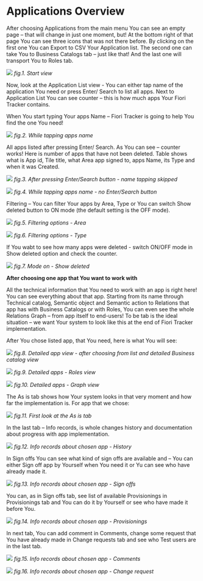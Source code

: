 # Applications Overview

After choosing Applications from the main menu You can see an empty page – that will change in just one moment, but! At the bottom right of that page You can see three icons that was not there before. 
By clicking on the first one You can Export to CSV Your Application list. The second one can take You to Business Catalogs tab – just like that! And the last one will transport You to Roles tab. 

![](../res/start_view.png)
*fig.1. Start view*

Now, look at the Application List view - You can either tap name of the application You need or press Enter/ Search to list all apps. Next to Application List You can see counter – this is how much apps Your Fiori Tracker contains. 

When You start typing Your apps Name – Fiori Tracker is going to help You find the one You need!

![](../res/while_tapping_apps_name.png)
*fig.2. While tapping apps name*

All apps listed after pressing Enter/ Search. As You can see – counter works! Here is number of apps that have not been deleted.  Table shows what is App id, Tile title, what Area app signed to, apps Name, its Type and when it was Created. 

![](../res/after_pressing_enter_view.png)
*fig.3. After pressing Enter/Search button - name tapping skipped*

![](../res/while_tapping_apps_name.png)
*fig.4. While tapping apps name - no Enter/Search button*

Filtering – You can filter Your apps by Area, Type or You can switch Show deleted button to ON mode (the default setting is the OFF mode).

![](../res/filtering_options_area.png)
*fig.5. Filtering options - Area*

![](../res/filtering_options_type.png)
*fig.6. Filtering options - Type*

If You wabt to see how many apps were deleted - switch ON/OFF mode in Show deleted option and check the counter. 

![](/../res/mode_on_show_deleted_check_counter.png)
*fig.7. Mode on - Show deleted*

**After choosing one app that You want to work with**

All the technical information that You need to work with an app is right here! You can see everything about that app. Starting from its name through Technical catalog, Semantic object and Semantic action to Relations that app has with Business Catalogs or with Roles, You can even see the whole Relations Graph – from app itself to end-users! 
To be tab is the ideal situation – we want Your system to look like this at the end of Fiori Tracker implementation.  

After You chose listed app, that You need, here is what You will see:

![](../res/detailed_app_view_business_catalog.png)
*fig.8. Detailed app view - after choosing from list and detailed Business catalog view*

![](../res/detailed_app_view_roles.png)
*fig.9. Detailed apps - Roles view*

![](../res/detailed_apps_view_graph.png)
*fig.10. Detailed apps - Graph view*

The As is tab shows how Your system looks in that very moment and how far the implementation is. For app that we chose:

![](../res/first_look_as_is_tab.png)
*fig.11. First look at the As is tab*

In the last tab – Info records, is whole changes history and documentation about progress with app implementation.

![](../res/info_records_history.png)
*fig.12. Info records about chosen app - History*

In Sign offs You can see what kind of sign offs are available and – You can either Sign off app by Yourself when You need it or Yu can see who have already made it. 

![](../res/info_records_sign_offs.png)
*fig.13. Info records about chosen app - Sign offs*

You can, as in Sign offs tab, see list of available Provisionings in Provisionings tab and You can do it by Yourself or see who have made it before You.  

![](../res/info_records_provisionings.png)
*fig.14. Info records about chosen app - Provisionings*

In next tab, You can add comment in Comments, change some request that You have already made in Change requests tab and see who Test users are in the last tab. 

![](../res/info_records_comment.png)
*fig.15. Info records about chosen app - Comments*

![](../res/info_records_change_request.png)
*fig.16. Info records about chosen app - Change request*